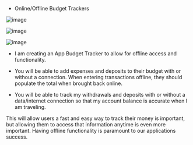 * Online/Offline Budget Trackers


![image](https://user-images.githubusercontent.com/80869140/122853287-9ab09f00-d2d7-11eb-9da5-94c879e298e4.png)



![image](https://user-images.githubusercontent.com/80869140/122853185-6fc64b00-d2d7-11eb-9fa1-934dd886c1af.png)


![image](https://user-images.githubusercontent.com/80869140/122856994-66d87800-d2dd-11eb-9d6d-aa281aac9605.png)


- I am creating an App Budget Tracker to allow for offline access and functionality.

- You will be able to add expenses and deposits to their budget with or without a connection. When entering transactions offline, they should populate the total when brought back online.

- You will be able to track my withdrawals and deposits with or without a data/internet connection
  so that my account balance is accurate when I am traveling.

This will allow users a fast and easy way to track their money is important, but allowing them to access that information anytime is even more important. Having offline functionality is paramount to our applications success.
